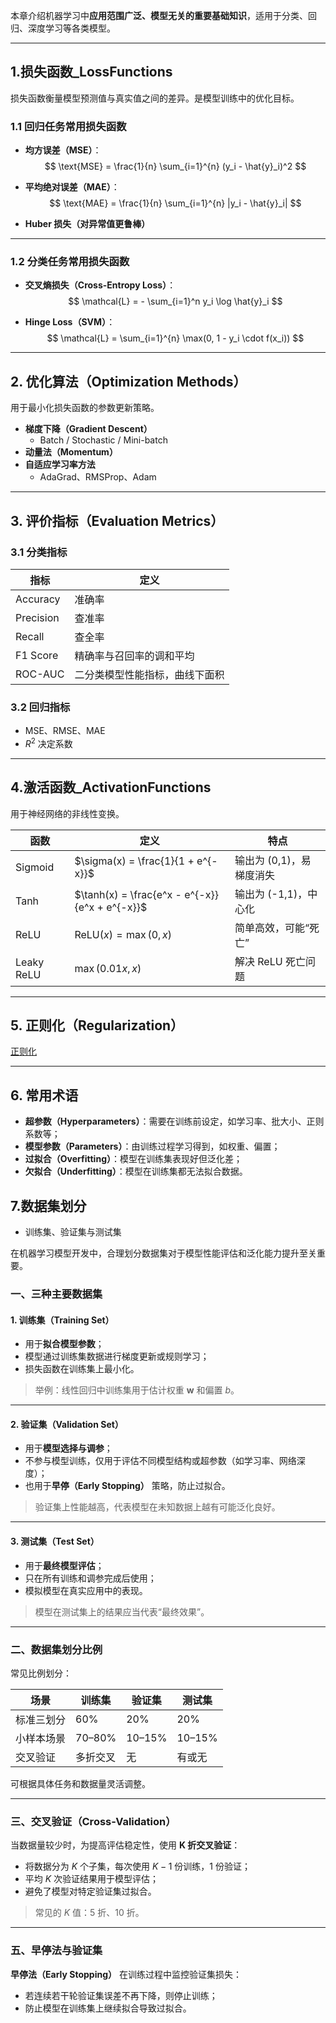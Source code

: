 


本章介绍机器学习中**应用范围广泛、模型无关的重要基础知识**，适用于分类、回归、深度学习等各类模型。

---

## 1.损失函数_LossFunctions

损失函数衡量模型预测值与真实值之间的差异。是模型训练中的优化目标。

### 1.1 回归任务常用损失函数

- **均方误差（MSE）**：
  $$
  \text{MSE} = \frac{1}{n} \sum_{i=1}^{n} (y_i - \hat{y}_i)^2
  $$

- **平均绝对误差（MAE）**：
  $$
  \text{MAE} = \frac{1}{n} \sum_{i=1}^{n} |y_i - \hat{y}_i|
  $$

- **Huber 损失（对异常值更鲁棒）**

---

### 1.2 分类任务常用损失函数

- **交叉熵损失（Cross-Entropy Loss）**：
  $$
  \mathcal{L} = - \sum_{i=1}^n y_i \log \hat{y}_i
  $$

- **Hinge Loss（SVM）**：
  $$
  \mathcal{L} = \sum_{i=1}^{n} \max(0, 1 - y_i \cdot f(x_i))
  $$

---

## 2. 优化算法（Optimization Methods）

用于最小化损失函数的参数更新策略。

- **梯度下降（Gradient Descent）**
  - Batch / Stochastic / Mini-batch
- **动量法（Momentum）**
- **自适应学习率方法**
  - AdaGrad、RMSProp、Adam

---

## 3. 评价指标（Evaluation Metrics）

### 3.1 分类指标

| 指标        | 定义              |
| --------- | --------------- |
| Accuracy  | 准确率             |
| Precision | 查准率             |
| Recall    | 查全率             |
| F1 Score  | 精确率与召回率的调和平均    |
| ROC-AUC   | 二分类模型性能指标，曲线下面积 |

### 3.2 回归指标

- MSE、RMSE、MAE
- $R^2$ 决定系数

---

## 4.激活函数_ActivationFunctions

用于神经网络的非线性变换。

| 函数 | 定义 | 特点 |
|------|------|------|
| Sigmoid | $\sigma(x) = \frac{1}{1 + e^{-x}}$ | 输出为 (0,1)，易梯度消失 |
| Tanh | $\tanh(x) = \frac{e^x - e^{-x}}{e^x + e^{-x}}$ | 输出为 (-1,1)，中心化 |
| ReLU | $\text{ReLU}(x) = \max(0, x)$ | 简单高效，可能“死亡” |
| Leaky ReLU | $\max(0.01x, x)$ | 解决 ReLU 死亡问题 |

---

## 5. 正则化（Regularization）

[正则化](正则化_Regularization)

---

## 6. 常用术语

- **超参数（Hyperparameters）**：需要在训练前设定，如学习率、批大小、正则系数等；
- **模型参数（Parameters）**：由训练过程学习得到，如权重、偏置；
- **过拟合（Overfitting）**：模型在训练集表现好但泛化差；
- **欠拟合（Underfitting）**：模型在训练集都无法拟合数据。



## 7.数据集划分

- 训练集、验证集与测试集

在机器学习模型开发中，合理划分数据集对于模型性能评估和泛化能力提升至关重要。

### 一、三种主要数据集

#### 1. 训练集（Training Set）

- 用于**拟合模型参数**；
- 模型通过训练集数据进行梯度更新或规则学习；
- 损失函数在训练集上最小化。

> 举例：线性回归中训练集用于估计权重 $\boldsymbol{w}$ 和偏置 $b$。

---

#### 2. 验证集（Validation Set）

- 用于**模型选择与调参**；
- 不参与模型训练，仅用于评估不同模型结构或超参数（如学习率、网络深度）；
- 也用于**早停（Early Stopping）** 策略，防止过拟合。

> 验证集上性能越高，代表模型在未知数据上越有可能泛化良好。

---

#### 3. 测试集（Test Set）

- 用于**最终模型评估**；
- 只在所有训练和调参完成后使用；
- 模拟模型在真实应用中的表现。

> 模型在测试集上的结果应当代表“最终效果”。

---

### 二、数据集划分比例

常见比例划分：

| 场景 | 训练集 | 验证集 | 测试集 |
|------|--------|--------|--------|
| 标准三划分 | 60% | 20% | 20% |
| 小样本场景 | 70–80% | 10–15% | 10–15% |
| 交叉验证 | 多折交叉 | 无 | 有或无 |

可根据具体任务和数据量灵活调整。

---

### 三、交叉验证（Cross-Validation）

当数据量较少时，为提高评估稳定性，使用 **K 折交叉验证**：

- 将数据分为 $K$ 个子集，每次使用 $K-1$ 份训练，1 份验证；
- 平均 $K$ 次验证结果用于模型评估；
- 避免了模型对特定验证集过拟合。

> 常见的 $K$ 值：5 折、10 折。

---

### 五、早停法与验证集

**早停法（Early Stopping）** 在训练过程中监控验证集损失：

- 若连续若干轮验证集误差不再下降，则停止训练；
- 防止模型在训练集上继续拟合导致过拟合。


